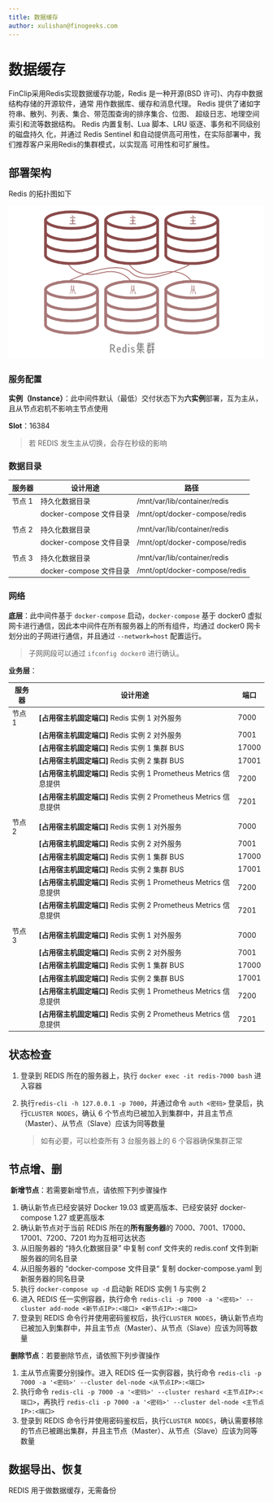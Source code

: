 ```yaml
---
title: 数据缓存
author: xulishan@finogeeks.com
---
```


# 数据缓存

FinClip采用Redis实现数据缓存功能，Redis 是一种开源(BSD 许可)、内存中数据结构存储的开源软件，通常 用作数据库、缓存和消息代理。 Redis 提供了诸如字符串、散列、列表、集合、带范围查询的排序集合、位图、 超级日志、地理空间索引和流等数据结构。 Redis 内置复制、Lua 脚本、LRU 驱逐、事务和不同级别的磁盘持久 化，并通过 Redis Sentinel 和自动提供高可用性，在实际部署中，我们推荐客户采用Redis的集群模式，以实现高 可用性和可扩展性。



## 部署架构

Redis 的拓扑图如下

![redis](/img/redis.png)

### 服务配置

**实例（Instance）**：此中间件默认（最低）交付状态下为**六实例**部署，互为主从，且从节点宕机不影响主节点使用

**Slot**：16384

> 若 REDIS 发生主从切换，会存在秒级的影响

### 数据目录

| 服务器 | 设计用途                | 路径                          |
| ------ | ----------------------- | ----------------------------- |
| 节点 1 | 持久化数据目录          | /mnt/var/lib/container/redis  |
|        | docker-compose 文件目录 | /mnt/opt/docker-compose/redis |
|        |                         |                               |
| 节点 2 | 持久化数据目录          | /mnt/var/lib/container/redis  |
|        | docker-compose 文件目录 | /mnt/opt/docker-compose/redis |
|        |                         |                               |
| 节点 3 | 持久化数据目录          | /mnt/var/lib/container/redis  |
|        | docker-compose 文件目录 | /mnt/opt/docker-compose/redis |

### 网络

**底层**：此中间件基于 `docker-compose` 启动，`docker-compose` 基于 docker0 虚拟网卡进行通信，因此本中间件在所有服务器上的所有组件，均通过 docker0 网卡划分出的子网进行通信，并且通过 `--network=host`  配置运行。

> 子网网段可以通过 `ifconfig docker0` 进行确认。

**业务层**：

| 服务器 | 设计用途                                                     | 端口  |
| ------ | ------------------------------------------------------------ | ----- |
| 节点 1 | **[占用宿主机固定端口]** Redis 实例 1 对外服务               | 7000  |
|        | **[占用宿主机固定端口]** Redis 实例 2 对外服务               | 7001  |
|        | **[占用宿主机固定端口]** Redis 实例 1 集群 BUS               | 17000 |
|        | **[占用宿主机固定端口]** Redis 实例 2 集群 BUS               | 17001 |
|        | **[占用宿主机固定端口]** Redis 实例 1 Prometheus Metrics 信息提供 | 7200  |
|        | **[占用宿主机固定端口]** Redis 实例 2 Prometheus Metrics 信息提供 | 7201  |
|        |                                                              |       |
| 节点 2 | **[占用宿主机固定端口]** Redis 实例 1 对外服务               | 7000  |
|        | **[占用宿主机固定端口]** Redis 实例 2 对外服务               | 7001  |
|        | **[占用宿主机固定端口]** Redis 实例 1 集群 BUS               | 17000 |
|        | **[占用宿主机固定端口]** Redis 实例 2 集群 BUS               | 17001 |
|        | **[占用宿主机固定端口]** Redis 实例 1 Prometheus Metrics 信息提供 | 7200  |
|        | **[占用宿主机固定端口]** Redis 实例 2 Prometheus Metrics 信息提供 | 7201  |
|        |                                                              |       |
| 节点 3 | **[占用宿主机固定端口]** Redis 实例 1 对外服务               | 7000  |
|        | **[占用宿主机固定端口]** Redis 实例 2 对外服务               | 7001  |
|        | **[占用宿主机固定端口]** Redis 实例 1 集群 BUS               | 17000 |
|        | **[占用宿主机固定端口]** Redis 实例 2 集群 BUS               | 17001 |
|        | **[占用宿主机固定端口]** Redis 实例 1 Prometheus Metrics 信息提供 | 7200  |
|        | **[占用宿主机固定端口]** Redis 实例 2 Prometheus Metrics 信息提供 | 7201  |

## 状态检查

1. 登录到 REDIS 所在的服务器上，执行 `docker exec -it redis-7000 bash` 进入容器

2. 执行`redis-cli -h 127.0.0.1 -p 7000`，并通过命令 `auth <密码>` 登录后，执行`CLUSTER NODES`，确认 6 个节点均已被加入到集群中，并且主节点（Master）、从节点（Slave）应该为同等数量

   > 如有必要，可以检查所有 3 台服务器上的 6 个容器确保集群正常



## 节点增、删

​	**新增节点**：若需要新增节点，请依照下列步骤操作

1. 确认新节点已经安装好 Docker 19.03 或更高版本、已经安装好 docker-compose 1.27 或更高版本
2. 确认新节点对于当前 REDIS 所在的**所有服务器**的 7000、7001、17000、17001、7200、7201 均为互相可达状态
3. 从旧服务器的 “持久化数据目录” 中复制 conf 文件夹的 redis.conf 文件到新服务器的同名目录
4. 从旧服务器的 “docker-compose 文件目录“ 复制 docker-compose.yaml 到新服务器的同名目录
5. 执行 `docker-compose up -d` 启动新 REDIS 实例 1 与实例 2
6. 进入 REDIS 任一实例容器，执行命令 `redis-cli -p 7000 -a '<密码>' --cluster add-node <新节点IP>:<端口> <新节点IP>:<端口>`
7. 登录到 REDIS 命令行并使用密码鉴权后，执行`CLUSTER NODES`，确认新节点均已被加入到集群中，并且主节点（Master）、从节点（Slave）应该为同等数量



​	**删除节点**：若要删除节点，请依照下列步骤操作

1. 主从节点需要分别操作。进入 REDIS 任一实例容器，执行命令 `redis-cli -p 7000 -a '<密码>' --cluster del-node <从节点IP>:<端口>`
2. 执行命令 `redis-cli -p 7000 -a '<密码>' --cluster reshard <主节点IP>:<端口>`，再执行 `redis-cli -p 7000 -a '<密码>' --cluster del-node <主节点IP>:<端口>`
3. 登录到 REDIS 命令行并使用密码鉴权后，执行`CLUSTER NODES`，确认需要移除的节点已被踢出集群，并且主节点（Master）、从节点（Slave）应该为同等数量



## 数据导出、恢复

REDIS 用于做数据缓存，无需备份

